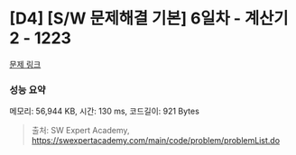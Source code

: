 # [D4] [S/W 문제해결 기본] 6일차 - 계산기2 - 1223 

[문제 링크](https://swexpertacademy.com/main/code/problem/problemDetail.do?contestProbId=AV14nnAaAFACFAYD) 

### 성능 요약

메모리: 56,944 KB, 시간: 130 ms, 코드길이: 921 Bytes



> 출처: SW Expert Academy, https://swexpertacademy.com/main/code/problem/problemList.do